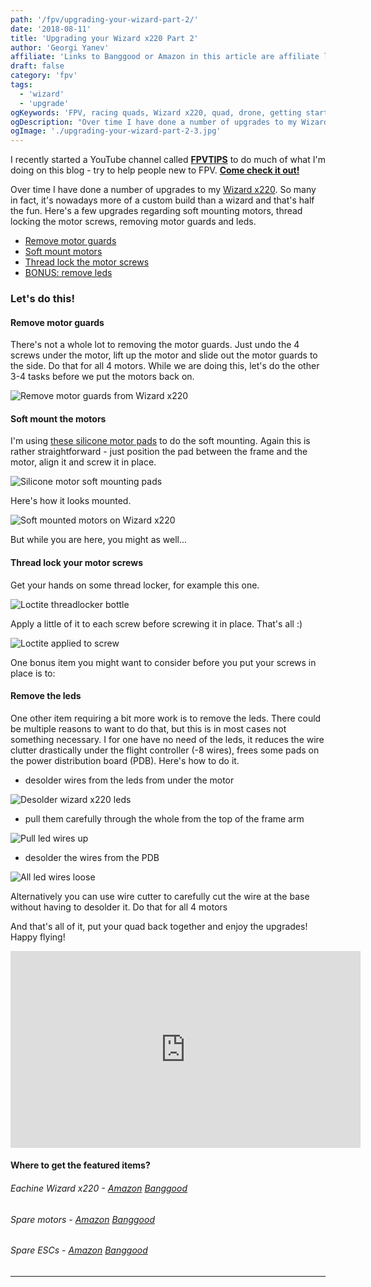 ```yaml
---
path: '/fpv/upgrading-your-wizard-part-2/'
date: '2018-08-11'
title: 'Upgrading your Wizard x220 Part 2'
author: 'Georgi Yanev'
affiliate: 'Links to Banggood or Amazon in this article are affiliate links and would support the blog if used to make a purchase.'
draft: false
category: 'fpv'
tags:
  - 'wizard'
  - 'upgrade'
ogKeywords: 'FPV, racing quads, Wizard x220, quad, drone, getting started, upgrade wizard, cheap upgrades, soft mount, motor guards, threadlock, thread lock, remove leds'
ogDescription: "Over time I have done a number of upgrades to my Wizard x220. So many in fact, it's nowadays more of a custom build than a wizard and that's half the fun. Here's a few upgrades regarding soft mounting motors, thread locking the motor screws, removing motor guards and leds."
ogImage: './upgrading-your-wizard-part-2-3.jpg'
---
```


<div class="article-update-notification">
  I recently started a YouTube channel called <strong><a href="https://www.youtube.com/channel/UCCh3SK2EktDdOQkEOTDmSCg" target="_blank" rel="noopener noreferrer">FPVTIPS</a></strong> to do much of what I'm doing on this blog - try to help people new to FPV. <strong><a href="https://www.youtube.com/channel/UCCh3SK2EktDdOQkEOTDmSCg" target="_blank" rel="noopener noreferrer">Come check it out!</a></strong>
</div>

Over time I have done a number of upgrades to my [Wizard x220][2]. So many in fact, it's nowadays more of a custom build than a wizard and that's half the fun.
Here's a few upgrades regarding soft mounting motors, thread locking the motor screws, removing motor guards and leds.

- [Remove motor guards](#remove-motor-guards)
- [Soft mount motors](#soft-mount-motors)
- [Thread lock the motor screws](#thread-lock)
- [BONUS: remove leds](#remove-leds)

### Let's do this!

#### <span id="remove-motor-guards" class="offset-top-nav">Remove motor guards</span>

There's not a whole lot to removing the motor guards. Just undo the 4 screws under the motor, lift up the motor and slide out the motor guards to the side. Do that for all 4 motors. While we are doing this, let's do the other 3-4 tasks before we put the motors back on.

![Remove motor guards from Wizard x220](upgrading-your-wizard-part-2-1.jpg)

#### <span id="soft-mount-motors" class="offset-top-nav">Soft mount the motors</span>

I'm using [these silicone motor pads][1] to do the soft mounting. Again this is rather straightforward - just position the pad between the frame and the motor, align it and screw it in place.

![Silicone motor soft mounting pads](upgrading-your-wizard-part-2-2.jpg)

Here's how it looks mounted.

![Soft mounted motors on Wizard x220](upgrading-your-wizard-part-2-3.jpg)

But while you are here, you might as well...

#### <span id="thread-lock" class="offset-top-nav">Thread lock your motor screws</span>

Get your hands on some thread locker, for example this one.

![Loctite threadlocker bottle](upgrading-your-wizard-part-2-4.jpg)

Apply a little of it to each screw before screwing it in place. That's all :)

![Loctite applied to screw](upgrading-your-wizard-part-2-5.jpg)

One bonus item you might want to consider before you put your screws in place is to:

#### <span id="remove-leds" class="offset-top-nav">Remove the leds</span>

One other item requiring a bit more work is to remove the leds. There could be multiple reasons to want to do that, but this is in most cases not something necessary. I for one have no need of the leds, it reduces the wire clutter drastically under the flight controller (-8 wires), frees some pads on the power distribution board (PDB). Here's how to do it.

- desolder wires from the leds from under the motor

![Desolder wizard x220 leds](upgrading-your-wizard-part-2-6.jpg)

- pull them carefully through the whole from the top of the frame arm

![Pull led wires up](upgrading-your-wizard-part-2-7.jpg)

- desolder the wires from the PDB

![All led wires loose](upgrading-your-wizard-part-2-8.jpg)

Alternatively you can use wire cutter to carefully cut the wire at the base without having to desolder it. Do that for all 4 motors

And that's all of it, put your quad back together and enjoy the upgrades! Happy flying!

<div style="text-align: center">
  <iframe width="560" height="315" src="https://www.youtube.com/embed/wZchH_Ccly8?rel=0" frameBorder="0" allowFullScreen title="upgraded eachine wizard x220 flight"></iframe>
</div>

#### Where to get the featured items?

###### Eachine Wizard x220 - [Amazon][7] [Banggood][2]

###### Spare motors - [Amazon][5] [Banggood][3]

###### Spare ESCs - [Amazon][6] [Banggood][4]

---

[0]: Linkslist
[1]: http://bit.ly/silicone-motor-pad
[2]: https://bit.ly/eachine-wizardx220
[3]: https://bit.ly/wizard-motors
[4]: https://bit.ly/wizard-esc
[5]: https://amzn.to/2FV4Qd1
[6]: https://amzn.to/2UoV9xx
[7]: https://amzn.to/2UBB9XH
